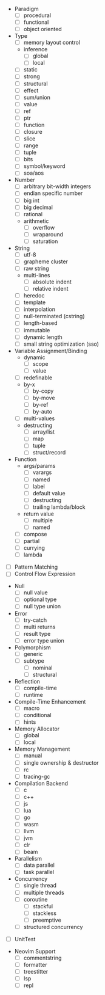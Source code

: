 - Paradigm
    - [ ] procedural
    - [ ] functional
    - [ ] object oriented
- Type
    - [ ] memory layout control
    - inference
        - [ ] global
        - [ ] local
    - [ ] static
    - [ ] strong
    - [ ] structural
    - [ ] effect
    - [ ] sum/union
    - [ ] value
    - [ ] ref
    - [ ] ptr
    - [ ] function
    - [ ] closure
    - [ ] slice
    - [ ] range
    - [ ] tuple
    - [ ] bits
    - [ ] symbol/keyword
    - [ ] soa/aos
- Number
    - [ ] arbitrary bit-width integers
    - [ ] endian specific number
    - [ ] big int
    - [ ] big decimal
    - [ ] rational
    - arithmetic
        - [ ] overflow
        - [ ] wraparound
        - [ ] saturation
- String
    - [ ] utf-8
    - [ ] grapheme cluster
    - [ ] raw string
    - multi-lines
        - [ ] absolute indent
        - [ ] relative indent
    - [ ] heredoc
    - [ ] template
    - [ ] interpolation
    - [ ] null-terminated (cstring)
    - [ ] length-based
    - [ ] immutable
    - [ ] dynamic length
    - [ ] small string optimization (sso)
- Variable Assignment/Binding
    - dynamic
        - [ ] scope
        - [ ] value
    - [ ] redefinable
    - by-x
        - [ ] by-copy
        - [ ]  by-move
        - [ ]  by-ref
        - [ ]  by-auto
    - [ ] multi-values
    - destructing
        - [ ] array/list
        - [ ] map
        - [ ] tuple
        - [ ] struct/record
- Function
    - args/params
        - [ ] varargs
        - [ ] named
        - [ ] label
        - [ ] default value
        - [ ] destructing
        - [ ] trailing lambda/block
    - return value
        - [ ] multiple
        - [ ] named
    - [ ] compose
    - [ ] partial
    - [ ] currying
    - [ ] lambda
- [ ] Pattern Matching
- [ ] Control Flow Expression
- Null
    - [ ] null value
    - [ ] optional type
    - [ ] null type union
- Error
    - [ ] try-catch
    - [ ] multi returns
    - [ ] result type
    - [ ] error type union
- Polymorphism
    - [ ] generic
    - [ ] subtype
      - [ ] nominal
      - [ ] structural
- Reflection
    - [ ] compile-time
    - [ ] runtime
- Compile-Time Enhancement
    - [ ] macro
    - [ ] conditional
    - [ ] hints
- Memory Allocator
    - [ ] global
    - [ ] local
- Memory Management
    - [ ] manual
    - [ ] single ownership & destructor
    - [ ] rc
    - [ ] tracing-gc
- Compilation Backend
    - [ ] c
    - [ ] c++
    - [ ] js
    - [ ] lua
    - [ ] go
    - [ ] wasm
    - [ ] llvm
    - [ ] jvm
    - [ ] clr
    - [ ] beam
- Parallelism
  - [ ] data parallel
  - [ ] task parallel
- Concurrency
  - [ ] single thread
  - [ ] multiple threads
  - [ ] coroutine
      - [ ] stackful
      - [ ] stackless
      - [ ] preemptive
  - [ ] structured concurrency
- [ ] UnitTest
- Neovim Support
    - [ ] commentstring
    - [ ] formatter
    - [ ] treestitter
    - [ ] lsp
    - [ ] repl

